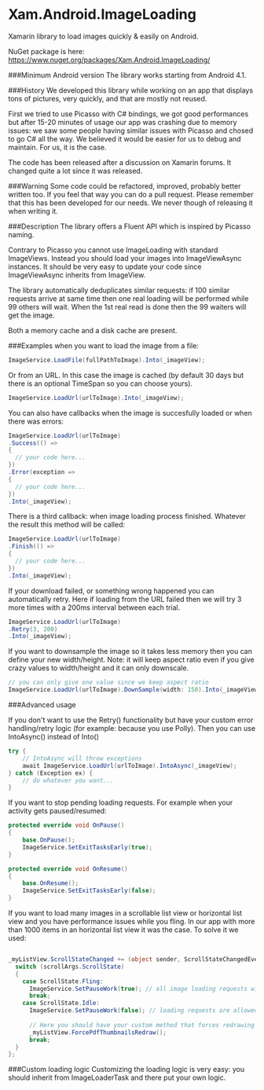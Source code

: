 Xam.Android.ImageLoading
==========================================

Xamarin library to load images quickly & easily on Android.

NuGet package is here: https://www.nuget.org/packages/Xam.Android.ImageLoading/

###Minimum Android version
The library works starting from Android 4.1.

###History
We developed this library while working on an app that displays tons of pictures, very quickly, and that are mostly not reused.

First we tried to use Picasso with C# bindings, we got good performances but after 15-20 minutes of usage our app was crashing due to memory issues: we saw some people having similar issues with Picasso and chosed to go C# all the way.
We believed it would be easier for us to debug and maintain. For us, it is the case.

The code has been released after a discussion on Xamarin forums. It changed quite a lot since it was released.

###Warning
Some code could be refactored, improved, probably better written too. If you feel that way you can do a pull request.
Please remember that this has been developed for our needs. We never though of releasing it when writing it.

###Description
The library offers a Fluent API which is inspired by Picasso naming.

Contrary to Picasso you cannot use ImageLoading with standard ImageViews. Instead you should load your images into  ImageViewAsync instances. It should be very easy to update your code since ImageViewAsync inherits from ImageView.

The library automatically deduplicates similar requests: if 100 similar requests arrive at same time then one real loading will be performed while 99 others will wait. When the 1st real read is done then the 99 waiters will get the image.

Both a memory cache and a disk cache are present.

###Examples
when you want to load the image from a file:
```C#
ImageService.LoadFile(fullPathToImage).Into(_imageView);
```

Or from an URL. In this case the image is cached (by default 30 days but there is an optional TimeSpan so you can choose yours).
```C#
ImageService.LoadUrl(urlToImage).Into(_imageView);
```

You can also have callbacks when the image is succesfully loaded or when there was errors:
```C#
ImageService.LoadUrl(urlToImage)
.Success(() =>
{
  // your code here...
})
.Error(exception =>
{
  // your code here...
})
.Into(_imageView);
```

There is a third callback: when image loading process finished. Whatever the result this method will be called:
```C#
ImageService.LoadUrl(urlToImage)
.Finish(() =>
{
  // your code here...
})
.Into(_imageView);
```

If your download failed, or something wrong happened you can automatically retry. Here if loading from the URL failed then we will try 3 more times with a 200ms interval between each trial.
```C#
ImageService.LoadUrl(urlToImage)
.Retry(3, 200)
.Into(_imageView);
```

If you want to downsample the image so it takes less memory then you can define your new width/height. Note: it will keep aspect ratio even if you give crazy values to width/height and it can only downscale.
```C#
// you can only give one value since we keep aspect ratio
ImageService.LoadUrl(urlToImage).DownSample(width: 150).Into(_imageView);
```

###Advanced usage

If you don't want to use the Retry() functionality but have your custom error handling/retry logic (for example: because you use Polly). Then you can use IntoAsync() instead of Into()
```C#
try {
	// IntoAsync will throw exceptions
	await ImageService.LoadUrl(urlToImage).IntoAsync(_imageView);
} catch (Exception ex) {
	// do whatever you want...
}
```

If you want to stop pending loading requests. For example when your activity gets paused/resumed:
```C#
protected override void OnPause()
{
	base.OnPause();
	ImageService.SetExitTasksEarly(true);
}

protected override void OnResume()
{
	base.OnResume();
	ImageService.SetExitTasksEarly(false);
}
```

If you want to load many images in a scrollable list view or horizontal list view and you have performance issues while you fling. In our app with more than 1000 items in an horizontal list view it was the case. To solve it we used:
```C#

_myListView.ScrollStateChanged += (object sender, ScrollStateChangedEventArgs scrollArgs) => {
  switch (scrollArgs.ScrollState)
  {
    case ScrollState.Fling:
      ImageService.SetPauseWork(true); // all image loading requests will be silently canceled
      break;
    case ScrollState.Idle:
      ImageService.SetPauseWork(false); // loading requests are allowed again
      
      // Here you should have your custom method that forces redrawing visible list items
      _myListView.ForcePdfThumbnailsRedraw();
      break;
  }
};
```

###Custom loading logic
Customizing the loading logic is very easy: you should inherit from ImageLoaderTask and there put your own logic.
